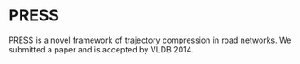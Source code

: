 PRESS
=====

PRESS is a novel framework of trajectory compression in road networks. We submitted a paper and is accepted by VLDB 2014.
